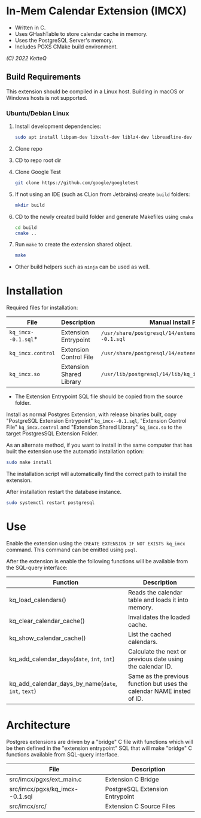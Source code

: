 # In-Mem Calendar Extension (IMCX)

- Written in C.
- Uses GHashTable to store calendar cache in memory.
- Uses the PostgreSQL Server's memory.
- Includes PGXS CMake build environment.

*(C) 2022 KetteQ*

## Build Requirements

This extension should be compiled in a Linux host. Building in macOS or Windows
hosts is not supported.

### Ubuntu/Debian Linux

1. Install development dependencies:

    ```bash
    sudo apt install libpam-dev libxslt-dev liblz4-dev libreadline-dev libkrb5-dev
    ```

2. Clone repo
3. CD to repo root dir
4. Clone Google Test

    ```bash
    git clone https://github.com/google/googletest 
    ```
5. If not using an IDE (such as CLion from Jetbrains) create `build` folders:

    ```bash
    mkdir build 
    ```
6. CD to the newly created build folder and generate Makefiles using `cmake`
    
    ```bash
    cd build
    cmake .. 
    ```
7. Run `make` to create the extension shared object.

    ```bash
    make 
    ```
   
* Other build helpers such as `ninja` can be used as well.

# Installation

Required files for installation:

| File                | Description              | Manual Install Path                                   |
|---------------------|--------------------------|-------------------------------------------------------|
| `kq_imcx--0.1.sql`* | Extension Entrypoint     | `/usr/share/postgresql/14/extension/kq_imcx--0.1.sql` |
| `kq_imcx.control`   | Extension Control File   | `/usr/share/postgresql/14/extension/kq_imcx.control`  |
| `kq_imcx.so`        | Extension Shared Library | `/usr/lib/postgresql/14/lib/kq_imcx.so`               |

* The Extension Entrypoint SQL file should be copied from the source folder.

Install as normal Postgres Extension, with release binaries built, copy
"PostgreSQL Extension Entrypoint" `kq_imcx--0.1.sql`, 
"Extension Control File" `kq_imcx.control` and "Extension Shared Library" 
`kq_imcx.so` to the target PostgresSQL Extension Folder.

As an alternate method, if you want to install in the same computer that
has built the extension use the automatic installation option:

```bash
sudo make install
```

The installation script will automatically find the correct path to install the
extension.

After installation restart the database instance.

```bash
sudo systemctl restart postgresql
```

# Use

Enable the extension using the `CREATE EXTENSION IF NOT EXISTS kq_imcx` command. This command can
be emitted using `psql`.

After the extension is enable the following functions will be available
from the SQL-query interface:

| Function                                            | Description                                                            |
|-----------------------------------------------------|------------------------------------------------------------------------|
| kq_load_calendars()                                 | Reads the calendar table and loads it into memory.                     |
| kq_clear_calendar_cache()                           | Invalidates the loaded cache.                                          |
| kq_show_calendar_cache()                            | List the cached calendars.                                             |   
| kq_add_calendar_days(`date`, `int`, `int`)          | Calculate the next or previous date using the calendar ID.             |
| kq_add_calendar_days_by_name(`date`, `int`, `text`) | Same as the previous function but uses the calendar NAME insted of ID. |


# Architecture

Postgres extensions are driven by a "bridge" C file with functions which
will be then defined in the "extension entrypoint" SQL that will make 
"bridge" C functions available from SQL-query interface.

| File                           | Description                     |
|--------------------------------|---------------------------------|
| src/imcx/pgxs/ext_main.c       | Extension C Bridge              |
| src/imcx/pgxs/kq_imcx--0.1.sql | PostgreSQL Extension Entrypoint |
| src/imcx/src/                  | Extension C Source Files        |

